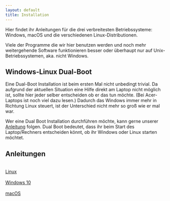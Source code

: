 ```yaml
---
layout: default
title: Installation
---
```


Hier findet ihr Anleitungen für die drei verbreitesten Betriebssysteme: Windows, macOS und
die verschiedenen Linux-Distributionen.

Viele der Programme die wir hier benutzen werden und noch mehr weitergehende Software
funktionieren besser oder überhaupt nur auf Unix-Betriebssystemen, aka. nicht Windows.


## Windows-Linux Dual-Boot

Eine Dual-Boot Installation ist beim ersten Mal nicht unbedingt trivial.
Da aufgrund der aktuellen Situation eine Hilfe direkt am Laptop nicht möglich ist,
sollte hier jeder selber entscheiden ob er das tun möchte.
(Bei Acer-Laptops ist noch viel dazu lesen.)
Dadurch das Windows immer mehr in Richtung Linux steuert,
ist der Unterschied nicht mehr so groß wie er mal war.

Wer eine Dual Boot Installation durchführen möchte,
kann gerne unserer [Anleitung](dualboot.html) folgen.
Dual Boot bedeutet, dass ihr beim Start des Laptop/Rechners entscheiden könnt,
ob ihr Windows oder Linux starten möchtet.

<!--
Der Kurs ist zwar auch auf mit einem Windows-Rechner zu absolvieren,
aber gerade auch in Hinblick auf das weitergehende Studium empfehlen wir euch,
parallel auf eurem Rechner Linux zu installieren.
So könnt ihr beim hochfahren zwischen den beiden Betriebssystemen wählen.

Bei der Installation unterstützen wir euch gerne, schreibt uns einfach eine Email
oder kommt vorbei.

Außerdem haben wir eine  [Anleitung](dualboot.html) zur Installation
eines Windows/Linux Dual Boot Systems geschrieben, falls ihr es selbst versuchen möchtet.
-->

## Anleitungen

<div class="row">
  <div class="col-md-4">
    <a class="btn btn-outline-dark btn-block" href="/install/linux.html" role="button">
      <i class="fa fa-5x fa-linux" aria-hidden="true"></i><br>
      Linux
    </a>
  </div>
  <div class="col-md-4">
    <a class="btn btn-outline-dark btn-block" href="/install/windows.html" role="button">
      <i class="fa fa-5x fa-windows" aria-hidden="true"></i><br>
      Windows 10<br>
    </a>
  </div>
  <div class="col-md-4">
    <a class="btn btn-outline-dark btn-block" href="/install/macos.html" role="button">
      <i class="fa fa-5x fa-apple" aria-hidden="true"></i><br>
      macOS
    </a>
  </div>
</div>
